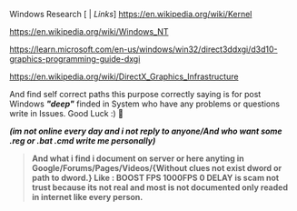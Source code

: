Windows Research
[ | *Links*]
https://en.wikipedia.org/wiki/Kernel

https://en.wikipedia.org/wiki/Windows_NT

https://learn.microsoft.com/en-us/windows/win32/direct3ddxgi/d3d10-graphics-programming-guide-dxgi

https://en.wikipedia.org/wiki/DirectX_Graphics_Infrastructure

And find self correct paths this purpose correctly saying is for post Windows ***"deep"*** finded in System who have any problems or questions write in Issues. Good Luck :) 👋

***(im not online every day and i not reply to anyone/And who want some .reg or .bat .cmd write me personally)***

> ****And what i find i document on server or here anyting in Google/Forums/Pages/Videos/{Without clues not exist dword or path to dword.} Like : BOOST FPS 1000FPS 0 DELAY is scam not trust because its not real and most is not documented only readed in internet like every person.****


